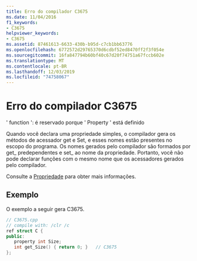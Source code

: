 ```yaml
---
title: Erro do compilador C3675
ms.date: 11/04/2016
f1_keywords:
- C3675
helpviewer_keywords:
- C3675
ms.assetid: 87461613-6633-430b-b95d-c7cb1bb63776
ms.openlocfilehash: 6772572d29765370d6cdbf52ed8470ff2f3f054e
ms.sourcegitcommit: 16fa847794b60bf40c67d20f74751a67fccb602e
ms.translationtype: MT
ms.contentlocale: pt-BR
ms.lasthandoff: 12/03/2019
ms.locfileid: "74758067"
---
```

# <a name="compiler-error-c3675"></a>Erro do compilador C3675

' function ': é reservado porque ' Property ' está definido

Quando você declara uma propriedade simples, o compilador gera os métodos de acessador get e Set, e esses nomes estão presentes no escopo do programa.  Os nomes gerados pelo compilador são formados por get_ predependentes e set_ ao nome da propriedade.  Portanto, você não pode declarar funções com o mesmo nome que os acessadores gerados pelo compilador.

Consulte a [Propriedade](../../extensions/property-cpp-component-extensions.md) para obter mais informações.

## <a name="example"></a>Exemplo

O exemplo a seguir gera C3675.

```cpp
// C3675.cpp
// compile with: /clr /c
ref struct C {
public:
   property int Size;
   int get_Size() { return 0; }   // C3675
};
```
